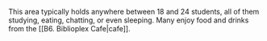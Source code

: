 This area typically holds anywhere between 18 and 24 students, all of them studying, eating, chatting, or even sleeping. Many enjoy food and drinks from the [[B6. Biblioplex Cafe|cafe]].